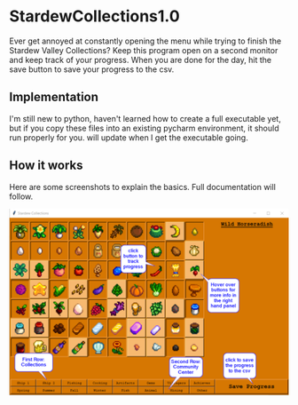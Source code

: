 # StardewCollections1.0
Ever get annoyed at constantly opening the menu while trying to finish the Stardew Valley Collections? Keep this program open on a second monitor and keep track of your progress.  When you are done for the day, hit the save button to save your progress to the csv.  

## Implementation
I'm still new to python, haven't learned how to create a full executable yet, but if you copy these files into an existing pycharm environment, it should run properly for you. will update when I get the executable going.

## How it works
Here are some screenshots to explain the basics. Full documentation will follow.

![Main Info](maininfo.png)
